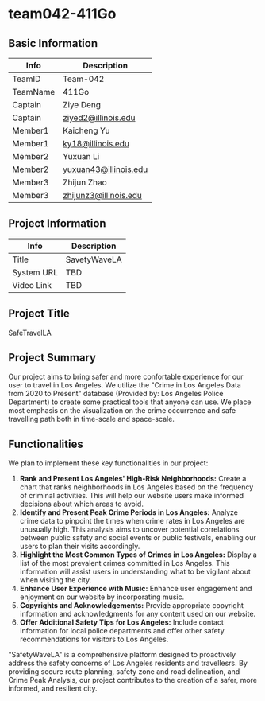 # team042-411Go

## Basic Information

|   Info      |        Description     |
| ----------- | ---------------------- |
| TeamID      |        Team-042        |
| TeamName    |         411Go          |
| Captain     |       Ziye Deng        |
| Captain     |   ziyed2@illinois.edu  |
| Member1     |       Kaicheng Yu      |
| Member1     |   ky18@illinois.edu    |
| Member2     |        Yuxuan Li       |
| Member2     |  yuxuan43@illinois.edu |
| Member3     |      Zhijun Zhao       |
| Member3     | zhijunz3@illinois.edu  |

## Project Information

|   Info      |        Description     |
| ----------- | ---------------------- |
|  Title      |       SavetyWaveLA     |
| System URL  |            TBD         |
| Video Link  |            TBD         |

## Project Title
SafeTravelLA

## Project Summary

Our project aims to bring safer and more confortable experience for our user to travel in Los Angeles. We utilize the "Crime in Los Angeles Data from 2020 to Present" database (Provided by: Los Angeles Police Department) to create some practical tools that anyone can use. We place most emphasis on the visualization on the crime occurrence and safe travelling path both in time-scale and space-scale.

## Functionalities
We plan to implement these key functionalities in our project: 
1. **Rank and Present Los Angeles' High-Risk Neighborhoods:** Create a chart that ranks neighborhoods in Los Angeles based on the frequency of criminal activities. This will help our website users make informed decisions about which areas to avoid.
2. **Identify and Present Peak Crime Periods in Los Angeles:** Analyze crime data to pinpoint the times when crime rates in Los Angeles are unusually high. This analysis aims to uncover potential correlations between public safety and social events or public festivals, enabling our users to plan their visits accordingly.
3. **Highlight the Most Common Types of Crimes in Los Angeles:** Display a list of the most prevalent crimes committed in Los Angeles. This information will assist users in understanding what to be vigilant about when visiting the city.
4. **Enhance User Experience with Music:** Enhance user engagement and enjoyment on our website by incorporating music.
5. **Copyrights and Acknowledgements:** Provide appropriate copyright information and acknowledgments for any content used on our website.
6. **Offer Additional Safety Tips for Los Angeles:** Include contact information for local police departments and offer other safety recommendations for visitors to Los Angeles.

"SafetyWaveLA" is a comprehensive platform designed to proactively address the safety concerns of Los Angeles residents and travellesrs. By providing secure route planning, safety zone and road delineation, and Crime Peak Analysis, our project contributes to the creation of a safer, more informed, and resilient city. 

